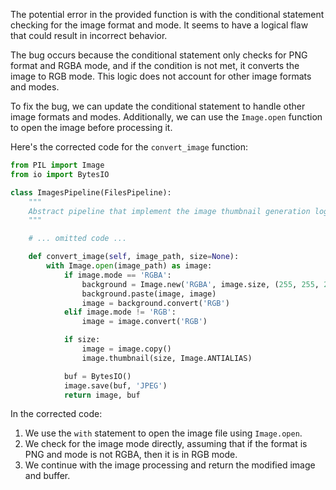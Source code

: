 The potential error in the provided function is with the conditional statement checking for the image format and mode. It seems to have a logical flaw that could result in incorrect behavior.

The bug occurs because the conditional statement only checks for PNG format and RGBA mode, and if the condition is not met, it converts the image to RGB mode. This logic does not account for other image formats and modes.

To fix the bug, we can update the conditional statement to handle other image formats and modes. Additionally, we can use the `Image.open` function to open the image before processing it.

Here's the corrected code for the `convert_image` function:

```python
from PIL import Image
from io import BytesIO

class ImagesPipeline(FilesPipeline):
    """
    Abstract pipeline that implement the image thumbnail generation logic
    """

    # ... omitted code ...

    def convert_image(self, image_path, size=None):
        with Image.open(image_path) as image:
            if image.mode == 'RGBA':
                background = Image.new('RGBA', image.size, (255, 255, 255))
                background.paste(image, image)
                image = background.convert('RGB')
            elif image.mode != 'RGB':
                image = image.convert('RGB')

            if size:
                image = image.copy()
                image.thumbnail(size, Image.ANTIALIAS)

            buf = BytesIO()
            image.save(buf, 'JPEG')
            return image, buf
```

In the corrected code:
1. We use the `with` statement to open the image file using `Image.open`.
2. We check for the image mode directly, assuming that if the format is PNG and mode is not RGBA, then it is in RGB mode.
3. We continue with the image processing and return the modified image and buffer.